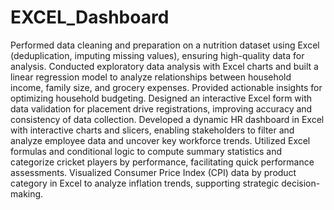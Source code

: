 # EXCEL_Dashboard
Performed data cleaning and preparation on a nutrition dataset using Excel (deduplication, imputing missing values), ensuring high-quality data for analysis.
Conducted exploratory data analysis with Excel charts and built a linear regression model to analyze relationships between household income, family size, and grocery expenses. Provided actionable insights for optimizing household budgeting.
Designed an interactive Excel form with data validation for placement drive registrations, improving accuracy and consistency of data collection.
Developed a dynamic HR dashboard in Excel with interactive charts and slicers, enabling stakeholders to filter and analyze employee data and uncover key workforce trends.
Utilized Excel formulas and conditional logic to compute summary statistics and categorize cricket players by performance, facilitating quick performance assessments.
Visualized Consumer Price Index (CPI) data by product category in Excel to analyze inflation trends, supporting strategic decision-making.

